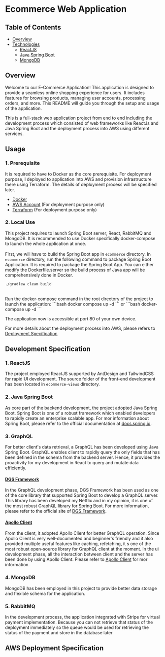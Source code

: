 # Ecommerce Web Application

## Table of Contents

- [Overview](#overview)
- [Technologies](#technologies-specification)
  - [ReactJS](#1-reactjs)
  - [Java Spring Boot](#2-java-spring-boot-)
  - [MongoDB](#4-mongodb)

## Overview
Welcome to our E-Commerce Application! This application is designed to provide a seamless online shopping experience for users. It includes features for browsing products, managing user accounts, processing orders, and more. This README will guide you through the setup and usage of the application. 

This is a full-stack web application project from end to end including the development process which consisted of web frameworks like ReactJs and Java Spring Boot and the deployment process into AWS using different services.

## Usage

### 1. Prerequisite
It is required to have to Docker as the core prerequisite. For deployment purpose, I deployed to application into AWS and provision infrastructure there using Terraform. The details of deployment process will be specified later.
- [Docker](https://docs.docker.com/get-docker/)
- [AWS Account](https://aws.amazon.com/resources/create-account/) (For deployment purpose only)
- [Terraform](https://developer.hashicorp.com/terraform/tutorials/aws-get-started/install-cli) (For deployment purpose only)

### 2. Local Use
This project requires to launch Spring Boot server, React, RabbitMQ and MongoDB. 
It is recommended to use Docker specifically docker-compose to launch the whole application at once.
<br/>
<br/>
First, we will have to build the Spring Boot app in `ecommerce` directory. In `ecommerce` directory, run the following command to package Spring Boot Application.
It is required to package the Spring Boot App. You can either modify the Dockerfile.server so the build process of Java app will be comprehensively done in Docker.
```bash
./gradlew clean build
```
<br/>
Run the docker-compose command in the root directory of the project to launch the application:
```bash
docker compose up -d
```
or 
```bash
docker-compose up -d
```

The application now is accessible at port 80 of your own device.
<br/>

For more details about the deployment process into AWS, please refers to [Deployment Specification](#deployment-specification)

## Development Specification

### 1. ReactJS
The project employed ReactJS supported by AntDesign and TailwindCSS for rapid UI development. The source folder of the front-end development has been located in `ecommerce-views` directory.

### 2. Java Spring Boot 
As core part of the backend development, the project adopted Java Spring Boot. Spring Boot is one of a robust framework which enabled developers to rapidly create an enterprise scalable app. For mor information about Spring Boot, please refer to the official documentation at [docs.spring.io](https://docs.spring.io/spring-boot/docs/current/reference/htmlsingle/).

### 3. GraphQL
For better client's data retrieval, a GraphQL has been developed using Java Spring Boot. GraphQL enables client to rapidly query the only fields that has been defined in the schema from the backend server. Hence, it provides the proactivity for my development in React to query and mutate data efficiently.

#### [DGS Framework](https://netflix.github.io/dgs)
In the GraphQL development phase, DGS Framework has been used as one of the core library that supported Spring Boot to develop a GraphQL server. This library has been developed my Netflix and in my opinion, it is one of the most robust GraphQL library for Spring Boot. For more information, please refer to the official site of [DGS Framework](https://netflix.github.io/dgs/).

#### [Apollo Client](https://www.apollographql.com/docs/react/)
From the client, it adopted Apollo Client for better GraphQL operation. Since Apollo Client is very well-documented and beginner's friendly and it also provided multiple useful features like caching, refetching, it s one of the most robust open-source library for GraphQL client at the moment. In the ui development phase, all the interaction between client and the server has been done by using Apollo Client. Please refer to [Apollo Client](https://www.apollographql.com/docs/react) for mor information. 

### 4. MongoDB
MongoDB has been employed in this project to provide better data storage and flexible schema for the application.

### 5. RabbitMQ
In the development process, the application integrated with Stripe for virtual payment implementation. Because you can not retrieve that status of the deployment immediately so the queue
would be used for retrieving the status of the payment and store in the database later

## AWS Deployment Specification